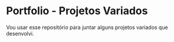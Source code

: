 # Portfolio - Projetos Variados
Vou usar esse repositório para juntar alguns projetos variados que desenvolvi.